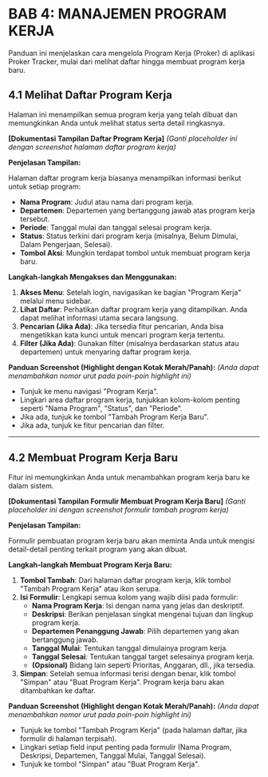 # BAB 4: MANAJEMEN PROGRAM KERJA

Panduan ini menjelaskan cara mengelola Program Kerja (Proker) di aplikasi Proker Tracker, mulai dari melihat daftar hingga membuat program kerja baru.

## 4.1 Melihat Daftar Program Kerja

Halaman ini menampilkan semua program kerja yang telah dibuat dan memungkinkan Anda untuk melihat status serta detail ringkasnya.

**[Dokumentasi Tampilan Daftar Program Kerja]**
*(Ganti placeholder ini dengan screenshot halaman daftar program kerja)*

**Penjelasan Tampilan:**

Halaman daftar program kerja biasanya menampilkan informasi berikut untuk setiap program:
-   **Nama Program**: Judul atau nama dari program kerja.
-   **Departemen**: Departemen yang bertanggung jawab atas program kerja tersebut.
-   **Periode**: Tanggal mulai dan tanggal selesai program kerja.
-   **Status**: Status terkini dari program kerja (misalnya, Belum Dimulai, Dalam Pengerjaan, Selesai).
-   **Tombol Aksi**: Mungkin terdapat tombol untuk membuat program kerja baru.

**Langkah-langkah Mengakses dan Menggunakan:**

1.  **Akses Menu**: Setelah login, navigasikan ke bagian "Program Kerja" melalui menu sidebar.
2.  **Lihat Daftar**: Perhatikan daftar program kerja yang ditampilkan. Anda dapat melihat informasi utama secara langsung.
3.  **Pencarian (Jika Ada)**: Jika tersedia fitur pencarian, Anda bisa mengetikkan kata kunci untuk mencari program kerja tertentu.
4.  **Filter (Jika Ada)**: Gunakan filter (misalnya berdasarkan status atau departemen) untuk menyaring daftar program kerja.

**Panduan Screenshot (Highlight dengan Kotak Merah/Panah):**
*(Anda dapat menambahkan nomor urut pada poin-poin highlight ini)*
-   Tunjuk ke menu navigasi "Program Kerja".
-   Lingkari area daftar program kerja, tunjukkan kolom-kolom penting seperti "Nama Program", "Status", dan "Periode".
-   Jika ada, tunjuk ke tombol "Tambah Program Kerja Baru".
-   Jika ada, tunjuk ke fitur pencarian dan filter.

---

## 4.2 Membuat Program Kerja Baru

Fitur ini memungkinkan Anda untuk menambahkan program kerja baru ke dalam sistem.

**[Dokumentasi Tampilan Formulir Membuat Program Kerja Baru]**
*(Ganti placeholder ini dengan screenshot formulir tambah program kerja)*

**Penjelasan Tampilan:**

Formulir pembuatan program kerja baru akan meminta Anda untuk mengisi detail-detail penting terkait program yang akan dibuat.

**Langkah-langkah Membuat Program Kerja Baru:**

1.  **Tombol Tambah**: Dari halaman daftar program kerja, klik tombol "Tambah Program Kerja" atau ikon serupa.
2.  **Isi Formulir**: Lengkapi semua kolom yang wajib diisi pada formulir:
    *   **Nama Program Kerja**: Isi dengan nama yang jelas dan deskriptif.
    *   **Deskripsi**: Berikan penjelasan singkat mengenai tujuan dan lingkup program kerja.
    *   **Departemen Penanggung Jawab**: Pilih departemen yang akan bertanggung jawab.
    *   **Tanggal Mulai**: Tentukan tanggal dimulainya program kerja.
    *   **Tanggal Selesai**: Tentukan tanggal target selesainya program kerja.
    *   **(Opsional)** Bidang lain seperti Prioritas, Anggaran, dll., jika tersedia.
3.  **Simpan**: Setelah semua informasi terisi dengan benar, klik tombol "Simpan" atau "Buat Program Kerja". Program kerja baru akan ditambahkan ke daftar.

**Panduan Screenshot (Highlight dengan Kotak Merah/Panah):**
*(Anda dapat menambahkan nomor urut pada poin-poin highlight ini)*
-   Tunjuk ke tombol "Tambah Program Kerja" (pada halaman daftar, jika formulir di halaman terpisah).
-   Lingkari setiap field input penting pada formulir (Nama Program, Deskripsi, Departemen, Tanggal Mulai, Tanggal Selesai).
-   Tunjuk ke tombol "Simpan" atau "Buat Program Kerja".
